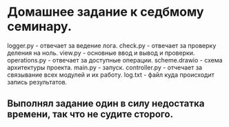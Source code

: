 # Домашнее задание к седбмому семинару.

logger.py - отвечает за ведение лога.
check.py - отвечает за проверку деления на ноль.
view.py - основные ввод и вывод и проверки.
operations.py - отвечает за доступные операции.
scheme.drawio - схема архитектуры проекта.
main.py - запуск.
controller.py - отчечает за связывание всех модулей и их работу.
log.txt - файл куда происходит запись результатов.

## Выполнял задание один в силу недостатка времени, так что не судите сторого.
